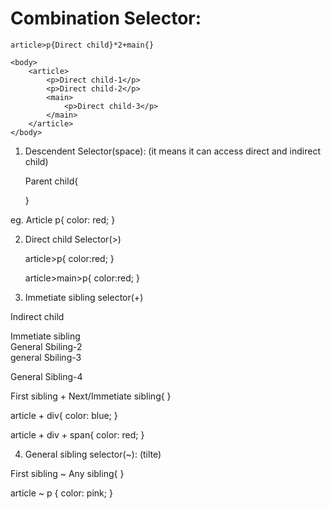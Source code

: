 # Combination Selector:

    article>p{Direct child}*2+main{}

    <body>
        <article>
            <p>Direct child-1</p>
            <p>Direct child-2</p>
            <main>
                <p>Direct child-3</p>
            </main>
        </article>
    </body>


1. Descendent Selector(space): (it means it can access direct and indirect child)

    Parent child{

    }

eg. 
    Article p{
        color: red;
    }

2. Direct child Selector(>)

    article>p{
        color:red;
    }

    article>main>p{
        color:red;
    }




3. Immetiate sibling selector(+)

<body>
    <article>
        <main>
            <p>Indirect child</p>
        </main>
    </article>
    <div> Immetiate sibling </div>
    <span> General Sbiling-2 </span>
    <section> general Sbiling-3 </section>
    <p> General Sibling-4 </p>
</body>

First sibling + Next/Immetiate sibling{ }

article + div{
    color: blue;
}

article + div + span{
    color: red;
}

4. General sibling selector(~): (tilte)

First sibling ~ Any sibling{ }

article ~ p {
    color: pink;
}